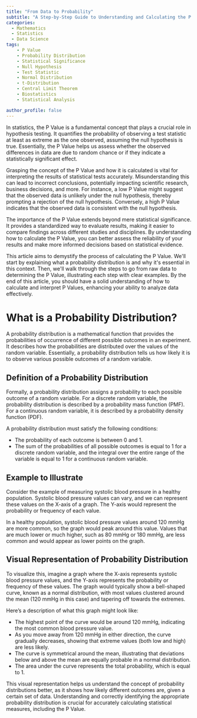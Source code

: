 ```yaml
---
title: "From Data to Probability"
subtitle: "A Step-by-Step Guide to Understanding and Calculating the P Value in Statistical Analysis"
categories:
  - Mathematics
  - Statistics
  - Data Science
tags:
    - P Value
    - Probability Distribution
    - Statistical Significance
    - Null Hypothesis
    - Test Statistic
    - Normal Distribution
    - t-Distribution
    - Central Limit Theorem
    - Biostatistics
    - Statistical Analysis

author_profile: false
---
```


In statistics, the P Value is a fundamental concept that plays a crucial role in hypothesis testing. It quantifies the probability of observing a test statistic at least as extreme as the one observed, assuming the null hypothesis is true. Essentially, the P Value helps us assess whether the observed differences in data are due to random chance or if they indicate a statistically significant effect.

Grasping the concept of the P Value and how it is calculated is vital for interpreting the results of statistical tests accurately. Misunderstanding this can lead to incorrect conclusions, potentially impacting scientific research, business decisions, and more. For instance, a low P Value might suggest that the observed data is unlikely under the null hypothesis, thereby prompting a rejection of the null hypothesis. Conversely, a high P Value indicates that the observed data is consistent with the null hypothesis.

The importance of the P Value extends beyond mere statistical significance. It provides a standardized way to evaluate results, making it easier to compare findings across different studies and disciplines. By understanding how to calculate the P Value, you can better assess the reliability of your results and make more informed decisions based on statistical evidence.

This article aims to demystify the process of calculating the P Value. We'll start by explaining what a probability distribution is and why it's essential in this context. Then, we'll walk through the steps to go from raw data to determining the P Value, illustrating each step with clear examples. By the end of this article, you should have a solid understanding of how to calculate and interpret P Values, enhancing your ability to analyze data effectively.

# What is a Probability Distribution?

A probability distribution is a mathematical function that provides the probabilities of occurrence of different possible outcomes in an experiment. It describes how the probabilities are distributed over the values of the random variable. Essentially, a probability distribution tells us how likely it is to observe various possible outcomes of a random variable.

## Definition of a Probability Distribution

Formally, a probability distribution assigns a probability to each possible outcome of a random variable. For a discrete random variable, the probability distribution is described by a probability mass function (PMF). For a continuous random variable, it is described by a probability density function (PDF).

A probability distribution must satisfy the following conditions:

- The probability of each outcome is between 0 and 1.
- The sum of the probabilities of all possible outcomes is equal to 1 for a discrete random variable, and the integral over the entire range of the variable is equal to 1 for a continuous random variable.

## Example to Illustrate

Consider the example of measuring systolic blood pressure in a healthy population. Systolic blood pressure values can vary, and we can represent these values on the X-axis of a graph. The Y-axis would represent the probability or frequency of each value.

In a healthy population, systolic blood pressure values around 120 mmHg are more common, so the graph would peak around this value. Values that are much lower or much higher, such as 80 mmHg or 180 mmHg, are less common and would appear as lower points on the graph.

## Visual Representation of Probability Distribution

To visualize this, imagine a graph where the X-axis represents systolic blood pressure values, and the Y-axis represents the probability or frequency of these values. The graph would typically show a bell-shaped curve, known as a normal distribution, with most values clustered around the mean (120 mmHg in this case) and tapering off towards the extremes.

Here’s a description of what this graph might look like:

- The highest point of the curve would be around 120 mmHg, indicating the most common blood pressure value.
- As you move away from 120 mmHg in either direction, the curve gradually decreases, showing that extreme values (both low and high) are less likely.
- The curve is symmetrical around the mean, illustrating that deviations below and above the mean are equally probable in a normal distribution.
- The area under the curve represents the total probability, which is equal to 1.

This visual representation helps us understand the concept of probability distributions better, as it shows how likely different outcomes are, given a certain set of data. Understanding and correctly identifying the appropriate probability distribution is crucial for accurately calculating statistical measures, including the P Value.